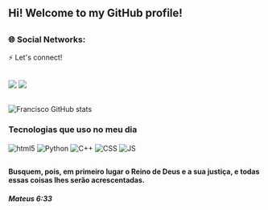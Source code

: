  <h2>Hi! Welcome to my GitHub profile!</h2>

##

 <h3> 🌐 Social Networks: <br></h3>

 <div>
     ⚡️ Let's connect!
      
  <br> <a href="www.linkedin.com/in/franciscovargas7"><img src="https://img.shields.io/badge/LinkedIn-0077B5?style=for-the-badge&logo=linkedin&logoColor=white"></a>
  <a href="(https://www.instagram.com/vargass.dev/?next=%2F&hl=en)" target="_blank"><img src="https://img.shields.io/badge/Instagram-E4405F?style=for-the-badge&logo=instagram&logoColor=white" target="_blank"></a>

##

 </div>

 ![Francisco GitHub stats](https://github-readme-stats.vercel.app/api?username=Franciscov25&show_icons=true&theme=tokyonight)

 ### Tecnologias que uso no meu dia

   <div style="display: inline_block"<br/>
     <img align="center" alt="html5" src="https://img.shields.io/badge/HTML5-E34F26?style=for-the-badge&logo=html5&logoColor=white"/>
     <img align="center" alt="Python" src="https://img.shields.io/badge/Python-3776AB?style=for-the-badge&logo=python&logoColor=white"/>
     <img align="center" alt="C++" src="https://img.shields.io/badge/C%2B%2B-00599C?style=for-the-badge&logo=c%2B%2B&logoColor=white"/>
     <img align="center" alt="CSS" src="https://img.shields.io/badge/CSS3-1572B6?style=for-the-badge&logo=css3&logoColor=white"/>
     <img align="center" alt="JS" src="https://img.shields.io/badge/JavaScript-F7DF1E?style=for-the-badge&logo=javascript&logoColor=black"/>
   </div>

##

#### Busquem, pois, em primeiro lugar o Reino de Deus e a sua justiça, e todas essas coisas lhes serão acrescentadas.<br/>
##### Mateus 6:33
